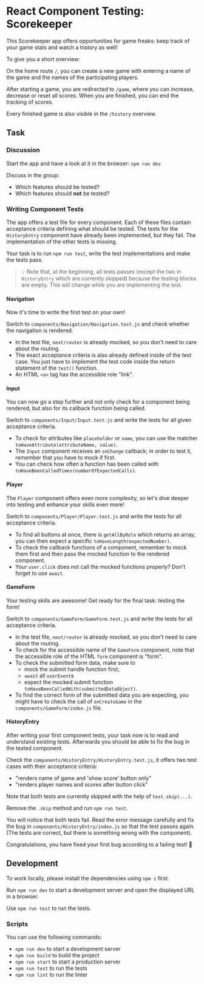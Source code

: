 # React Component Testing: Scorekeeper

This Scorekeeper app offers opportunities for game freaks: keep track of your game stats and watch a history as well!

To give you a short overview:

On the home route `/`, you can create a new game with entering a name of the game and the names of the participating players.

After starting a game, you are redirected to `/game`, where you can increase, decrease or reset all scores. When you are finished, you can end the tracking of scores.

Every finished game is also visible in the `/history` overview.

## Task

### Discussion

Start the app and have a look at it in the browser: `npm run dev`

Discuss in the group:

-   Which features should be tested?
-   Which features should **not** be tested?

### Writing Component Tests

The app offers a test file for every component. Each of these files contain acceptance criteria defining what should be tested. The tests for the `HistoryEntry` component have already been implemented, but they fail. The implementation of the other tests is missing.

Your task is to run `npm run test`, write the test implementations and make the tests pass.

> 💡 Note that, at the beginning, all tests passes (except the two in `HistoryEntry` which are currently skipped) because the testing blocks are empty. This will change while you are implementing the test.

#### Navigation

Now it's time to write the first test on your own!

Switch to `components/Navigation/Navigation.test.js` and check whether the navigation is rendered.

-   In the test file, `next/router` is already mocked, so you don't need to care about the routing.
-   The exact acceptance criteria is also already defined inside of the test case. You just have to implement the test code inside the return statement of the `test()` function.
-   An HTML `<a>` tag has the accessible role "link".

#### Input

You can now go a step further and not only check for a component being rendered, but also for its callback function being called.

Switch to `components/Input/Input.test.js` and write the tests for all given acceptance criteria.

-   To check for attributes like `placeholder` or `name`, you can use the matcher `toHaveAttribute(attributeName, value)`.
-   The `Input` component receives an `onChange` callback; in order to test it, remember that you have to mock if first.
-   You can check how often a function has been called with `toHaveBeenCalledTimes(numberOfExpectedCalls)`.

#### Player

The `Player` component offers even more complexity, so let's dive deeper into testing and enhance your skills even more!

Switch to `components/Player/Player.test.js` and write the tests for all acceptance criteria.

-   To find all buttons at once, there is `getAllByRole` which returns an array; you can then expect a specific `toHaveLength(expectedNumber)`.
-   To check the callback functions of a component, remember to mock them first and then pass the mocked function to the rendered component.
-   Your `user.click` does not call the mocked functions properly? Don't forget to use `await`.

#### GameForm

Your testing skills are awesome! Get ready for the final task: testing the form!

Switch to `components/GameForm/GameForm.test.js` and write the tests for all acceptance criteria.

-   In the test file, `next/router` is already mocked, so you don't need to care about the routing.
-   To check for the accessible name of the `GameForm` component, note that the accessible role of the HTML `form` component is "form".
-   To check the submitted form data, make sure to
    -   mock the submit handle function first;
    -   `await` all `userEvent`s
    -   expect the mocked submit function `toHaveBeenCalledWith(submittedDataObject)`.
-   To find the correct form of the submitted data you are expecting, you might have to check the call of `onCreateGame` in the `components/GameForm/index.js` file.

#### HistoryEntry

After writing your first component tests, your task now is to read and understand existing tests. Afterwards you should be able to fix the bug in the tested component.

Check the `components/HistoryEntry/HistoryEntry.test.js`, it offers two test cases with their acceptance criteria:

-   "renders name of game and 'show score' button only"
-   "renders player names and scores after button click"

Note that both tests are currently skipped with the help of `test.skip(...)`.

Remove the `.skip` method and run `npm run test`.

You will notice that both tests fail. Read the error message carefully and fix the bug in `components/HistoryEntry/index.js` so that the test passes again. (The tests are correct, but there is something wrong with the component).

Congratulations, you have fixed your first bug according to a failing test! 🎉

## Development

To work locally, please install the dependencies using `npm i` first.

Run `npm run dev` to start a development server and open the displayed URL in a browser.

Use `npm run test` to run the tests.

### Scripts

You can use the following commands:

-   `npm run dev` to start a development server
-   `npm run build` to build the project
-   `npm run start` to start a production server
-   `npm run test` to run the tests
-   `npm run lint` to run the linter
